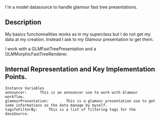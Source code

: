 I'm a model datasource to handle glamour fast tree presentations.Description --------------------My basics functionnalities works as in my superclass but I do not get my data at my creation. Instead I ask to my Glamour presentation to get them.I work with a GLMFastTreePresentation and a GLMMorphicFastTreeRenderer. Internal Representation and Key Implementation Points.--------------------    Instance Variables	announcer:		This is an announcer use to work with Glamour workflow. 	glamourPresentation:		This is a glamour presentation use to get some informations as the data manage by myself.	tagsToFilterBy:		This is a list of filtering tags for the dasaSource.